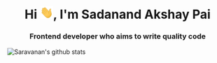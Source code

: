 <h1 align="center">Hi <img src="https://raw.githubusercontent.com/ABSphreak/ABSphreak/master/gifs/Hi.gif" width="30px">, I'm Sadanand Akshay Pai</h1>
<h3 align="center">Frontend developer who aims to write quality code</h3>

![Saravanan's github stats](https://github-readme-stats.vercel.app/api?username=2013it023)
